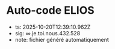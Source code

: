 # Auto-code ELIOS
- ts: 2025-10-20T12:39:10.962Z
- sig: ∞.je.toi.nous.432.528
- note: fichier généré automatiquement